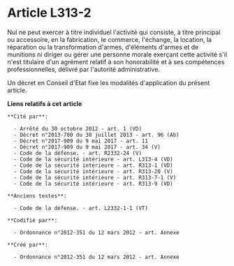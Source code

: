 # Article L313-2

Nul ne peut exercer à titre individuel l'activité qui consiste, à titre principal ou accessoire, en la fabrication, le
commerce, l'échange, la location, la réparation ou la transformation d'armes, d'éléments d'armes et de munitions ni diriger
ou gérer une personne morale exerçant cette activité s'il n'est titulaire d'un agrément relatif à son honorabilité et à ses
compétences professionnelles, délivré par l'autorité administrative.

Un décret en Conseil d'Etat fixe les modalités d'application du présent article.

**Liens relatifs à cet article**

	**Cité par**:

	  - Arrêté du 30 octobre 2012 - art. 1 (VD)
	  - Décret n°2013-700 du 30 juillet 2013 - art. 96 (Ab)
	  - Décret n°2017-909 du 9 mai 2017 - art. 11
	  - Décret n°2017-909 du 9 mai 2017 - art. 34 (V)
	  - Code de la défense. - art. R2332-24 (V)
	  - Code de la sécurité intérieure - art. L313-4 (VD)
	  - Code de la sécurité intérieure - art. R313-1 (VD)
	  - Code de la sécurité intérieure - art. R313-20 (V)
	  - Code de la sécurité intérieure - art. R313-7-1 (V)
	  - Code de la sécurité intérieure - art. R313-9 (VD)

	**Anciens textes**:

	  - Code de la défense. - art. L2332-1-1 (VT)

	**Codifié par**:

	  - Ordonnance n°2012-351 du 12 mars 2012 - art. Annexe

	**Créé par**:

	  - Ordonnance n°2012-351 du 12 mars 2012 - art. Annexe
